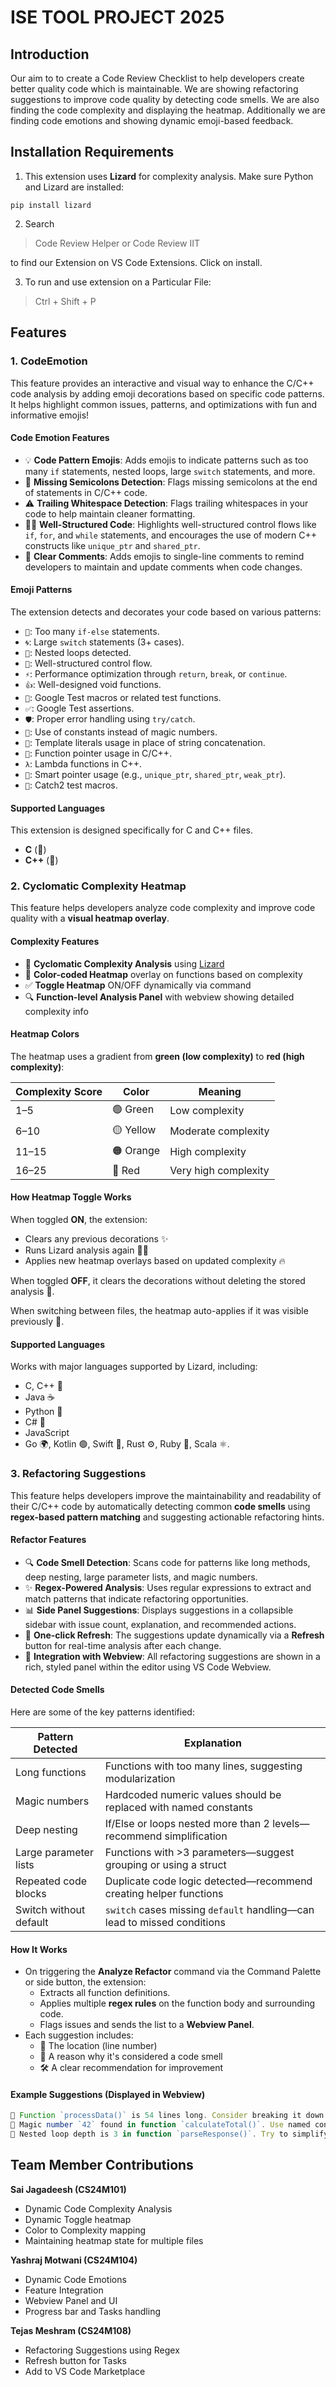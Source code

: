 # ISE TOOL PROJECT 2025

## Introduction

Our aim to to create a Code Review Checklist to help developers create better quality code which is maintainable. We are showing refactoring suggestions to improve code quality by detecting code smells. We are also finding the code complexity and displaying the heatmap. Additionally we are finding code emotions and showing dynamic emoji-based feedback.


## Installation Requirements

1. This extension uses **Lizard** for complexity analysis. Make sure Python and Lizard are installed:

```
pip install lizard
```

2. Search 

> Code Review Helper or Code Review IIT 
 
to find our Extension on VS Code Extensions. Click on install.

3. To run and use extension on a Particular File:

> Ctrl + Shift + P



## Features

### 1. CodeEmotion

This feature provides an interactive and visual way to enhance the C/C++ code analysis by adding emoji decorations based on specific code patterns. It helps highlight common issues, patterns, and optimizations with fun and informative emojis!

#### Code Emotion Features

- 💡 **Code Pattern Emojis**: Adds emojis to indicate patterns such as too many `if` statements, nested loops, large `switch` statements, and more.
- 🚫 **Missing Semicolons Detection**: Flags missing semicolons at the end of statements in C/C++ code.
- ⚠️ **Trailing Whitespace Detection**: Flags trailing whitespaces in your code to help maintain cleaner formatting.
- 🧑‍💻 **Well-Structured Code**: Highlights well-structured control flows like `if`, `for`, and `while` statements, and encourages the use of modern C++ constructs like `unique_ptr` and `shared_ptr`.
- 📝 **Clear Comments**: Adds emojis to single-line comments to remind developers to maintain and update comments when code changes.


#### Emoji Patterns

The extension detects and decorates your code based on various patterns:

- `💩`: Too many `if-else` statements.
- `🌀`: Large `switch` statements (3+ cases).
- `🔁`: Nested loops detected.
- `🌟`: Well-structured control flow.
- `⚡`: Performance optimization through `return`, `break`, or `continue`.
- `👍`: Well-designed void functions.
- `🧪`: Google Test macros or related test functions.
- `✅`: Google Test assertions.
- `🛡️`: Proper error handling using `try/catch`.
- `🔮`: Use of constants instead of magic numbers.
- `🧵`: Template literals usage in place of string concatenation.
- `🏹`: Function pointer usage in C/C++.
- `λ`: Lambda functions in C++.
- `🧠`: Smart pointer usage (e.g., `unique_ptr`, `shared_ptr`, `weak_ptr`).
- `🧪`: Catch2 test macros.


#### Supported Languages

This extension is designed specifically for C and C++ files.

- **C** (🔧)
- **C++** (🔧)


### 2. Cyclomatic Complexity Heatmap

This feature helps developers analyze code complexity and improve code quality with a **visual heatmap overlay**.

#### Complexity Features

- 🧠 **Cyclomatic Complexity Analysis** using [Lizard](https://github.com/terryyin/lizard)
- 🎨 **Color-coded Heatmap** overlay on functions based on complexity
- ✅ **Toggle Heatmap** ON/OFF dynamically via command
- 🔍 **Function-level Analysis Panel** with webview showing detailed complexity info
<!-- - 🛠️ **Refactor suggestions** for C/C++ files based on basic code patterns -->


#### Heatmap Colors
The heatmap uses a gradient from **green (low complexity)** to **red (high complexity)**:

| Complexity Score | Color  | Meaning              |
|------------------|--------|----------------------|
| 1–5              | 🟢 Green  | Low complexity       |
| 6–10             | 🟡 Yellow | Moderate complexity  |
| 11–15            | 🟠 Orange | High complexity      |
| 16–25            | 🔴 Red    | Very high complexity |

#### How Heatmap Toggle Works
When toggled **ON**, the extension:

- Clears any previous decorations ✨
- Runs Lizard analysis again 🧑‍💻
- Applies new heatmap overlays based on updated complexity 🔥

When toggled **OFF**, it clears the decorations without deleting the stored analysis 🧹.

When switching between files, the heatmap auto-applies if it was visible previously 🔄.

#### Supported Languages
Works with major languages supported by Lizard, including:

- C, C++ 🔧
- Java ☕
- Python 🐍
- C# 🔶
- JavaScript
- Go 🌍, Kotlin 🟢, Swift 🍏, Rust ⚙️, Ruby 💎, Scala ⚛️.

### 3. Refactoring Suggestions


This feature helps developers improve the maintainability and readability of their C/C++ code by automatically detecting common **code smells** using **regex-based pattern matching** and suggesting actionable refactoring hints.

#### Refactor Features

- 🔍 **Code Smell Detection**: Scans code for patterns like long methods, deep nesting, large parameter lists, and magic numbers.
- ✨ **Regex-Powered Analysis**: Uses regular expressions to extract and match patterns that indicate refactoring opportunities.
- 📊 **Side Panel Suggestions**: Displays suggestions in a collapsible sidebar with issue count, explanation, and recommended actions.
- 🔁 **One-click Refresh**: The suggestions update dynamically via a **Refresh** button for real-time analysis after each change.
- 🧩 **Integration with Webview**: All refactoring suggestions are shown in a rich, styled panel within the editor using VS Code Webview.

#### Detected Code Smells

Here are some of the key patterns identified:

| Pattern Detected        | Explanation                                                                 |
|-------------------------|-----------------------------------------------------------------------------|
| Long functions          | Functions with too many lines, suggesting modularization                    |
| Magic numbers           | Hardcoded numeric values should be replaced with named constants            |
| Deep nesting            | If/Else or loops nested more than 2 levels—recommend simplification         |
| Large parameter lists   | Functions with >3 parameters—suggest grouping or using a struct             |
| Repeated code blocks    | Duplicate code logic detected—recommend creating helper functions           |
| Switch without default  | `switch` cases missing `default` handling—can lead to missed conditions     |

#### How It Works

- On triggering the **Analyze Refactor** command via the Command Palette or side button, the extension:
  - Extracts all function definitions.
  - Applies multiple **regex rules** on the function body and surrounding code.
  - Flags issues and sends the list to a **Webview Panel**.
- Each suggestion includes:
  - 🎯 The location (line number)
  - 🧠 A reason why it's considered a code smell
  - 🛠️ A clear recommendation for improvement

#### Example Suggestions (Displayed in Webview)

```ts
📏 Function `processData()` is 54 lines long. Consider breaking it down.
🔢 Magic number `42` found in function `calculateTotal()`. Use named constant.
🌲 Nested loop depth is 3 in function `parseResponse()`. Try to simplify.
```


## Team Member Contributions

**Sai Jagadeesh (CS24M101)**

 - Dynamic Code Complexity Analysis
 - Dynamic Toggle heatmap
 - Color to Complexity mapping
 - Maintaining heatmap state for multiple files

**Yashraj Motwani (CS24M104)**

 - Dynamic Code Emotions 
 - Feature Integration
 - Webview Panel and UI
 - Progress bar and Tasks handling

**Tejas Meshram (CS24M108)**

 - Refactoring Suggestions using Regex
 - Refresh button for Tasks
 - Add to VS Code Marketplace
